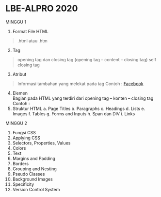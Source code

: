 # LBE-ALPRO 2020

MINGGU 1
1) Format File HTML
  > .html atau .htm
2) Tag
  > opening tag dan closing tag (opening tag – content – closing tag)
  > self closing tag
3) Atribut
  > Informasi tambahan yang melekat pada tag
  > Contoh : <a href=“www.facebook.com”>Facebook</a>
4) Elemen
  <br/> Bagian pada HTML yang terdiri dari opening tag – konten – closing tag
  <br/> Contoh :  <title>Hello World!</title>
5) Struktur HTML
  a. Page Titles
  b. Paragraphs
  c. Headings
  d. Lists
  e. Images
  f. Tables
  g. Forms and Inputs
  h. Span dan DIV
  i. Links
  
MINGGU 2
1) Fungsi CSS
2) Applying CSS
3) Selectors, Properties, Values
4) Colors
5) Text
6) Margins and Padding
7) Borders
8) Grouping and Nesting
9) Pseudo Classes
10) Background Images
11) Specificity
12) Version Control System
